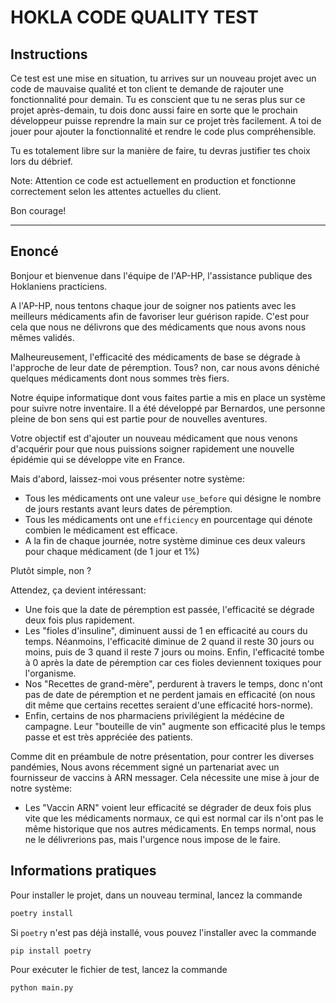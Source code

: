 # HOKLA CODE QUALITY TEST

## Instructions

Ce test est une mise en situation, tu arrives sur un nouveau projet avec un code de mauvaise qualité et ton client te demande de rajouter une fonctionnalité pour demain. Tu es conscient que tu ne seras plus sur ce projet après-demain, tu dois donc aussi faire en sorte que le prochain développeur puisse reprendre la main sur ce projet très facilement. A toi de jouer pour ajouter la fonctionnalité et rendre le code plus compréhensible.

Tu es totalement libre sur la manière de faire, tu devras justifier tes choix lors du débrief.

Note: Attention ce code est actuellement en production et fonctionne correctement selon les attentes actuelles du client.

Bon courage!

---

## Enoncé

Bonjour et bienvenue dans l'équipe de l'AP-HP, l'assistance publique des Hoklaniens practiciens.

A l'AP-HP, nous tentons chaque jour de soigner nos patients avec les meilleurs médicaments afin de favoriser leur guérison rapide. C'est pour cela que nous ne délivrons que des médicaments que nous avons nous mêmes validés.

Malheureusement, l'efficacité des médicaments de base se dégrade à l'approche de leur date de péremption. Tous? non, car nous avons déniché quelques médicaments dont nous sommes très fiers.

Notre équipe informatique dont vous faites partie a mis en place un système pour suivre notre inventaire. Il a été développé par Bernardos, une personne pleine de bon sens qui est partie pour de nouvelles aventures.

Votre objectif est d'ajouter un nouveau médicament que nous venons d'acquérir pour que nous puissions soigner rapidement une nouvelle épidémie qui se développe vite en France.

Mais d'abord, laissez-moi vous présenter notre système:

- Tous les médicaments ont une valeur `use_before` qui désigne le nombre de jours restants avant leurs dates de péremption.
- Tous les médicaments ont une `efficiency` en pourcentage qui dénote combien le médicament est efficace.
- A la fin de chaque journée, notre système diminue ces deux valeurs pour chaque médicament (de 1 jour et 1%)

Plutôt simple, non ?

Attendez, ça devient intéressant:

- Une fois que la date de péremption est passée, l'efficacité se dégrade deux fois plus rapidement.
- Les "fioles d'insuline", diminuent aussi de 1 en efficacité au cours du temps. Néanmoins, l'efficacité diminue de 2 quand il reste 30 jours ou moins, puis de 3 quand il reste 7 jours ou moins. Enfin, l'efficacité tombe à 0 après la date de péremption car ces fioles deviennent toxiques pour l'organisme.
- Nos "Recettes de grand-mère", perdurent à travers le temps, donc n'ont pas de date de péremption et ne perdent jamais en efficacité (on nous dit même que certains recettes seraient d'une efficacité hors-norme).
- Enfin, certains de nos pharmaciens privilégient la médécine de campagne. Leur "bouteille de vin" augmente son efficacité plus le temps passe et est très appréciée des patients.

Comme dit en préambule de notre présentation, pour contrer les diverses pandémies, Nous avons récemment signé un partenariat avec un fournisseur de vaccins à ARN messager. Cela nécessite une mise à jour de notre système:

- Les "Vaccin ARN" voient leur efficacité se dégrader de deux fois plus vite que les médicaments normaux, ce qui est normal car ils n'ont pas le même historique que nos autres médicaments. En temps normal, nous ne le délivrerions pas, mais l'urgence nous impose de le faire.

## Informations pratiques

Pour installer le projet, dans un nouveau terminal, lancez la commande

```bash
poetry install
```

Si `poetry` n'est pas déjà installé, vous pouvez l'installer avec la commande

```bash
pip install poetry
```

Pour exécuter le fichier de test, lancez la commande

```bash
python main.py
```
